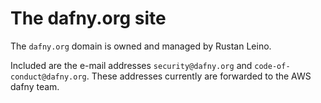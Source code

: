 # The dafny.org site

The `dafny.org` domain is owned and managed by Rustan Leino.

Included are the e-mail addresses `security@dafny.org`
and `code-of-conduct@dafny.org`. These addresses 
currently are forwarded to the AWS dafny team.
